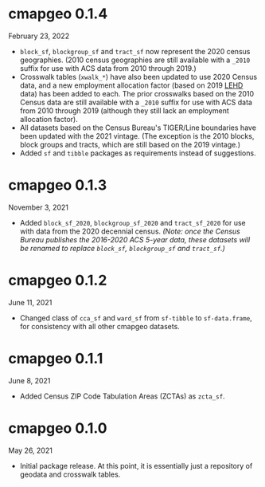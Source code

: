 # cmapgeo 0.1.4
February 23, 2022

* `block_sf`, `blockgroup_sf` and `tract_sf` now represent the 2020 census
  geographies. (2010 census geographies are still available with a `_2010`
  suffix for use with ACS data from 2010 through 2019.)
* Crosswalk tables (`xwalk_*`) have also been updated to use 2020 Census data,
  and a new employment allocation factor (based on 2019
  [LEHD](https://lehd.ces.census.gov/data) data) has been added to each. The
  prior crosswalks based on the 2010 Census data are still available with a
  `_2010` suffix for use with ACS data from 2010 through 2019 (although they
  still lack an employment allocation factor).
* All datasets based on the Census Bureau's TIGER/Line boundaries have been
  updated with the 2021 vintage. (The exception is the 2010 blocks, block groups
  and tracts, which are still based on the 2019 vintage.)
* Added `sf` and `tibble` packages as requirements instead of suggestions.


# cmapgeo 0.1.3
November 3, 2021

* Added `block_sf_2020`, `blockgroup_sf_2020` and `tract_sf_2020` for use with
  data from the 2020 decennial census. *(Note: once the Census Bureau publishes
  the 2016-2020 ACS 5-year data, these datasets will be renamed to replace
  `block_sf`, `blockgroup_sf` and `tract_sf`.)*


# cmapgeo 0.1.2
June 11, 2021

* Changed class of `cca_sf` and `ward_sf` from `sf-tibble` to `sf-data.frame`,
  for consistency with all other cmapgeo datasets.


# cmapgeo 0.1.1
June 8, 2021

* Added Census ZIP Code Tabulation Areas (ZCTAs) as `zcta_sf`.


# cmapgeo 0.1.0
May 26, 2021

* Initial package release. At this point, it is essentially just a repository of
geodata and crosswalk tables.
